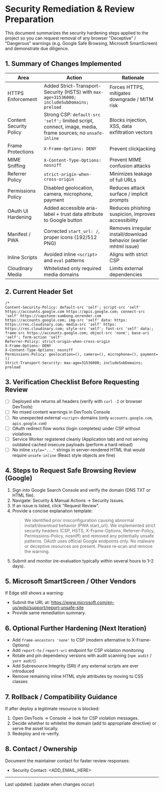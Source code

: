 # Security Remediation & Review Preparation

This document summarizes the security hardening steps applied to the project so you can request removal of any browser "Deceptive" / "Dangerous" warnings (e.g. Google Safe Browsing, Microsoft SmartScreen) and demonstrate due diligence.

## 1. Summary of Changes Implemented
| Area | Action | Rationale |
|------|--------|-----------|
| HTTPS Enforcement | Added Strict-Transport-Security (HSTS) with `max-age=31536000; includeSubDomains; preload` | Forces HTTPS, mitigates downgrade / MITM risk |
| Content Security Policy | Strong CSP: `default-src 'self';` limited script, connect, image, media, frame sources; no `unsafe-inline` | Blocks injection, XSS, data exfiltration vectors |
| Frame Protections | `X-Frame-Options: DENY` | Prevent clickjacking |
| MIME Sniffing | `X-Content-Type-Options: nosniff` | Prevent MIME confusion attacks |
| Referrer Policy | `strict-origin-when-cross-origin` | Minimizes leakage of full URLs |
| Permissions Policy | Disabled geolocation, camera, microphone, payment | Reduces attack surface / implicit prompts |
| OAuth UI Hardening | Added accessible aria-label + trust data attribute to Google button | Reduces phishing suspicion, improves accessibility |
| Manifest / PWA | Corrected `start_url: /`, proper icons (192/512 PNG) | Removes irregular install/download behavior (earlier mhtml issue) |
| Inline Scripts | Avoided inline `<script>` and `eval` patterns | Aligns with strict CSP |
| Cloudinary Media | Whitelisted only required media domains | Limits external dependencies |

## 2. Current Header Set
```
/*
Content-Security-Policy: default-src 'self'; script-src 'self' https://accounts.google.com https://apis.google.com; connect-src 'self' https://capstone-sumbong.onrender.com https://accounts.google.com; img-src 'self' data: https: https://res.cloudinary.com; media-src 'self' https: https://res.cloudinary.com; style-src 'self'; font-src 'self' data:; frame-src https://accounts.google.com; object-src 'none'; base-uri 'self'; form-action 'self'
Referrer-Policy: strict-origin-when-cross-origin
X-Frame-Options: DENY
X-Content-Type-Options: nosniff
Permissions-Policy: geolocation=(), camera=(), microphone=(), payment=()
Strict-Transport-Security: max-age=31536000; includeSubDomains; preload
```

## 3. Verification Checklist Before Requesting Review
- [ ] Deployed site returns all headers (verify with `curl -I` or browser DevTools)
- [ ] No mixed content warnings in DevTools Console
- [ ] No unexpected external `<script>` domains (only `accounts.google.com`, `apis.google.com`)
- [ ] OAuth redirect flow works (login completes) under CSP without violations
- [ ] Service Worker registered cleanly (Application tab) and not serving outdated cached insecure payloads (perform a hard reload)
- [ ] No inline `style="..."` strings in server-rendered HTML that would require `unsafe-inline` (React style objects are fine)

## 4. Steps to Request Safe Browsing Review (Google)
1. Sign into Google Search Console and verify the domain (DNS TXT or HTML file).
2. Navigate: Security & Manual Actions → Security Issues.
3. If an issue is listed, click "Request Review".
4. Provide a concise explanation template:
   > We identified prior misconfiguration causing abnormal install/download behavior (PWA start_url). We implemented strict security headers (CSP, HSTS, X-Frame-Options, Referrer-Policy, Permissions-Policy, nosniff) and removed any potentially unsafe patterns. OAuth uses official Google endpoints only. No malware or deceptive resources are present. Please re‑scan and remove the warning.
5. Submit and monitor (re-evaluation typically within several hours to 1–2 days).

## 5. Microsoft SmartScreen / Other Vendors
If Edge still shows a warning:
- Submit the URL at: https://www.microsoft.com/en-us/wdsi/support/report-unsafe-site
- Provide same remediation summary.

## 6. Optional Further Hardening (Next Iteration)
- Add `frame-ancestors 'none'` to CSP (modern alternative to X-Frame-Options)
- Add `report-to` / `report-uri` endpoint for CSP violation monitoring
- Rotate and pin dependency versions with audit scanning (`npm audit` / `yarn audit`)
- Add Subresource Integrity (SRI) if any external scripts are ever introduced
- Remove remaining inline HTML style attributes by moving to CSS classes

## 7. Rollback / Compatibility Guidance
If after deploy a legitimate resource is blocked:
1. Open DevTools → Console → look for CSP violation messages.
2. Decide whether to whitelist the domain (add to appropriate directive) or serve the asset locally.
3. Redeploy and re-verify.

## 8. Contact / Ownership
Document the maintainer contact for faster review responses:
- Security Contact: <ADD_EMAIL_HERE>

---
Last updated: (update when changes occur)
